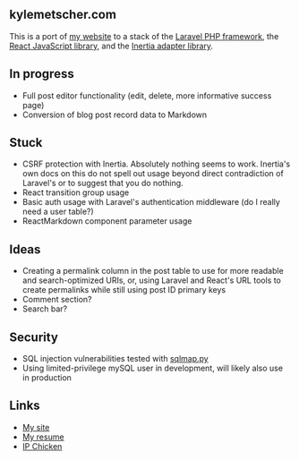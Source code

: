 ## kylemetscher.com

This is a port of [my website](https://github.com/kmetscher/kylemetscher-dot-com) to a stack of the [Laravel PHP framework](https://laravel.com/), the [React JavaScript library](https://reactjs.org/), and the [Inertia adapter library](https://inertiajs.com/).

## In progress

- Full post editor functionality (edit, delete, more informative success page)
- Conversion of blog post record data to Markdown

## Stuck

- CSRF protection with Inertia. Absolutely nothing seems to work. Inertia's own docs on this do not spell out usage beyond direct contradiction of Laravel's or to suggest that you do nothing. 
- React transition group usage
- Basic auth usage with Laravel's authentication middleware (do I really need a user table?)
- ReactMarkdown component parameter usage

## Ideas

- Creating a permalink column in the post table to use for more readable and search-optimized URIs, or, using Laravel and React's URL tools to create permalinks while still using post ID primary keys
- Comment section?
- Search bar?

## Security

- SQL injection vulnerabilities tested with [sqlmap.py](https://github.com/sqlmapproject/sqlmap)
- Using limited-privilege mySQL user in development, will likely also use in production

## Links

- [My site](https://kylemetscher.com)
- [My resume](https://my.indeed.com/p/kylem-7bs7wxv)
- [IP Chicken](https://ipchicken.com)
